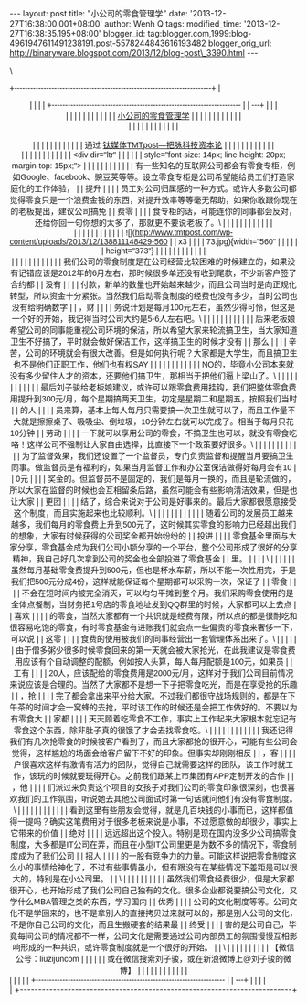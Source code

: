 --- layout: post title: "小公司的零食管理学" date:
'2013-12-27T16:38:00.001+08:00' author: Wenh Q tags: modified\_time:
'2013-12-27T16:38:35.195+08:00' blogger\_id:
tag:blogger.com,1999:blog-4961947611491238191.post-5578244843616193482
blogger\_orig\_url:
http://binaryware.blogspot.com/2013/12/blog-post\_3390.html ---
<div dir="ltr">

\
<div class="gmail_quote">

<div style="font-family: Arial,sans-serif; width: 100%;">

+--------------------------------------------------------------------------+
| <div align="center">                                                     |
|                                                                          |
| +----------------------------------------------------------------------- |
| ---+                                                                     |
| | <div dir="ltr">                                                        |
|    |                                                                     |
| |                                                                        |
|    |                                                                     |
| | [小公司的零食管理学](http://www.tmtpost.com/86369.html)                  | |
|                                                                          |
| |                                                                        |
|    |                                                                     |
| | </div>                                                                 |
|    |                                                                     |
| |                                                                        |
|    |                                                                     |
| | <div style="margin-top: 15px;">                                        |
|    |                                                                     |
| |                                                                        |
|    |                                                                     |
| | 通过 [钛媒体TMTpost—把脉科技资本论](http://www.tmtpost.com/)             | |
|                                                                          |
| |                                                                        |
|    |                                                                     |
| | </div>                                                                 |
|    |                                                                     |
| |                                                                        |
|    |                                                                     |
| | <div dir="ltr"                                                         |
|    |                                                                     |
| | style="font-size: 14px; line-height: 20px; margin-top: 15px;">         |
|    |                                                                     |
| |                                                                        |
|    |                                                                     |
| | 有一些知名的互联网公司都会有零食专柜，例如Google、facebook、豌豆荚等等。设立零食专柜是公司希望能给员工们打造家庭化的工作体验， |
| 提升 |                                                                   |
| | 员工对公司归属感的一种方式。或许大多数公司都觉得零食只是一个浪费金钱的东西，对提升效率等等毫无帮助，如果你敢跟你现在的老板提出，建议公司搞免 |
| 费零 |                                                                   |
| | 食专柜的话，可能连你的同事都会反对，还给你回一句你想的太多了，那就更不要说老板了。\ | |
|                                                                          |
| |                                                                        |
|    |                                                                     |
| | <div style="text-align: center;">                                      |
|    |                                                                     |
| |                                                                        |
|    |                                                                     |
| | ![](http://www.tmtpost.com/wp-content/uploads/2013/12/138811148429-560 |
| x3 |                                                                     |
| | 73.jpg){width="560"                                                    |
|    |                                                                     |
| | height="373"}                                                          |
|    |                                                                     |
| |                                                                        |
|    |                                                                     |
| | </div>                                                                 |
|    |                                                                     |
| |                                                                        |
|    |                                                                     |
| | 我们公司的零食制度是在公司经营比较困难的时候建立的，如果没有记错应该是2012年的6月左右，那时候很多单还没有收到尾款，不少新客户签了合约都 |
| 没有 |                                                                   |
| | 付款，新单的数量也开始越来越少，而且公司当时是向正规化转型，所以资金十分紧张。当然我们启动零食制度的经费也没有多少，当时公司也没有给明确数字 |
| ，财 |                                                                   |
| | 务说计划是每月100元左右，虽然少得可怜，但这是一个好的开始，我记得当时公司大约是5-6人左右吧。\ | |
|                                                                          |
| |                                                                        |
|    |                                                                     |
| | 后来老板娘希望公司的同事能重视公司环境的保洁，所以希望大家来轮流搞卫生，当大家知道卫生不好搞了，平时就会做好保洁工作，这样搞卫生的时候才没有 |
| 那么 |                                                                   |
| | 辛苦，公司的环境就会有很大改善。但是如何执行呢？大家都是大学生，而且搞卫生也不是他们正职工作，他们也有权SAY | |
|                                                                          |
| |                                                                        |
|    |                                                                     |
| | NO的，毕竟小公司本来就没有多少留住人才的资本，还要他们搞卫生，那相当于把他们逼上梁山了。\ | |
|                                                                          |
| |                                                                        |
|    |                                                                     |
| | 最后刘子骏给老板娘建议，或许可以跟零食费用挂钩，我们把整体零食费用提升到300元/月，每个星期搞两天卫生，初定是星期二和星期五，按照我们当时 |
| 的人 |                                                                   |
| | 员来算，基本上每人每月只需要搞一次卫生就可以了，而且工作量不大就是擦擦桌子、吸吸尘、倒垃圾，10分钟左右就可以完成了。相当于每月只花10分钟 |
| 劳动 |                                                                   |
| | 一下就可以享用公司的零食，不搞卫生也可以，就没有零食吃咯！这样公司不强制让大家自由选择，比直接下一个政策要好很多。\ | |
|                                                                          |
| |                                                                        |
|    |                                                                     |
| | 为了监督效果，我们还设置了一个监督员，专门负责监督和提醒当月要搞卫生同事。做监督员是有福利的，如果当月监督工作和办公室保洁做得好每月会有10 |
| 0元 |                                                                    |
| | 奖金的。但监督员不是固定的，我们是每月一换的，而且是轮流做的，所以大家在监督的时候也会互相留条后路，虽然可能会有些影响清洁效果，但是也让大家 |
| 更团 |                                                                   |
| | 结了，综合来说对于公司是好事来的。最后大家都很愿意接受这个制度，而且实施起来也比较顺利。\ | |
|                                                                          |
| |                                                                        |
|    |                                                                     |
| | 随着公司的发展员工越来越多，我们每月的零食费上升到500元了，这时候其实零食的影响力已经超出我们的想象，大家有时候获得的公司奖金都开始纷纷的 |
| 投进 |                                                                   |
| | 零食基金里面与大家分享，零食基金成为我们公司小额分享的一个平台，整个公司形成了很好的分享精神，我自己好几次拿到公司的奖金也全部投进了零食基金 |
| 里。 |                                                                   |
| | \                                                                      |
|    |                                                                     |
| | 虽然每月基础零食费提升到500元，但也是杯水车薪，所以不能一次性用完，于是我们把500元分成4份，这样就能保证每个星期都可以采购一次，保证了 |
| 零食 |                                                                   |
| | 不会在短时间内被完全消灭，可以均匀平摊到整个月。我们采购零食使用的是全体点餐制，当财务把1号店的零食地址发到QQ群里的时候，大家都可以上去点 |
| 喜欢 |                                                                   |
| | 的零食，当然大家都有一个共识就是经费有限，所以点的都是很耐吃和很容易吃饱的零食，有时零食基金有进账我们就会点一些偏贵的零食来奢侈一下，可以说 |
| 这零 |                                                                   |
| | 食费的使用被我们的同事经营出一套管理体系出来了。\                        | |
|                                                                          |
| | 由于僧多粥少很多时候零食回来的第一天就会被大家抢光，在此我建议是零食费用应该有个自动调整的配额，例如按人头算，每人每月配额是100元，如果员 |
| 工有 |                                                                   |
| | 20人，应该配给的零食费用是2000元/月，这样对于我们公司目前情况来说应该是合理的。当然了大家都不是想一下子把零食吃光，而是在享受抢的乐趣 |
| ，抢 |                                                                   |
| | 完了都会拿出来平分给大家。不过我们都很守战场规则的，都是在下午茶的时间才会一窝蜂的去抢，平时该工作的时候还是会把工作做好的。不要以为有零食大 |
| 家都 |                                                                   |
| | 天天顾着吃零食不工作，事实上工作起来大家根本就忘记有零食这个东西，除非肚子真的很饿了才会去找零食吃。\ | |
|                                                                          |
| |                                                                        |
|    |                                                                     |
| | 我还记得我们有几次抢零食的时候被客户看到了，而且大家都抢的很开心，可能有些公司会觉得，这样尴尬的场面会给客户留下不好的印象。但事实却刚刚相反 |
| ，客 |                                                                   |
| | 户很喜欢这样有激情有活力的团队，觉得自己就需要这样的团队，该工作时就工作，该玩的时候就要玩得开心。之前我们跟某上市集团有APP定制开发的合作 |
| ，他 |                                                                   |
| | 们派过来负责这个项目的女孩子对我们公司的零食印象很深刻，也很喜欢我们的工作氛围，听说她去其他公司面试时第一句话就问他们有没有零食制度。\ | |
|                                                                          |
| |                                                                        |
|    |                                                                     |
| | 看到这里有些朋友会觉得，就是几百块钱的小事而已，这样都值得一提吗？确实这笔费用对于很多老板来说是小事，不过愿意做的却很少，事实上它带来的价值 |
| 绝对 |                                                                   |
| | 远远超出这个投入。特别是现在国内没多少公司搞零食制度，大多都是IT公司在弄，而且在小型IT公司里更是为数不多的情况下，零食制度成为了我们公司 |
| 招人 |                                                                   |
| | 的一股有竞争力的力量。可能这样说把零食制度这么小的事情给神化了，不过有些事情虽小，但有跟没有在某些情况下差距是可以很大的，特别是在小公司里。 |
| \ |                                                                      |
| |                                                                        |
|    |                                                                     |
| | 虽然我们零食经费很少，但是大家都很开心，也开始形成了我们公司自己独有的文化。很多企业都说要搞公司文化，又学什么MBA管理之类的东西，学习国内 |
| 优秀 |                                                                   |
| | 公司的文化制度等等。公司文化不是学回来的，也不是拿别人的直接拷贝过来就可以的，那是别人公司的文化，不是你自己公司的文化，而且生搬硬套的结果最 |
| 终受 |                                                                   |
| | 害的是公司自己，毕竟每间公司的情况都不一样，公司文化是需要通过公司内部员工的氛围慢慢互相影响形成的一种共识，或许零食制度就是一个很好的开始。 |
| \ |                                                                      |
| |                                                                        |
|    |                                                                     |
| | 【微信公号：liuzijuncom                                                  | |
|                                                                          |
| | 或在微信搜索刘子骏，或在新浪微博上@刘子骏的微博】                        | |
|                                                                          |
| |                                                                        |
|    |                                                                     |
| | </div>                                                                 |
|    |                                                                     |
| +----------------------------------------------------------------------- |
| ---+                                                                     |
|                                                                          |
| </div>                                                                   |
+--------------------------------------------------------------------------+

</div>

</div>

</div>
